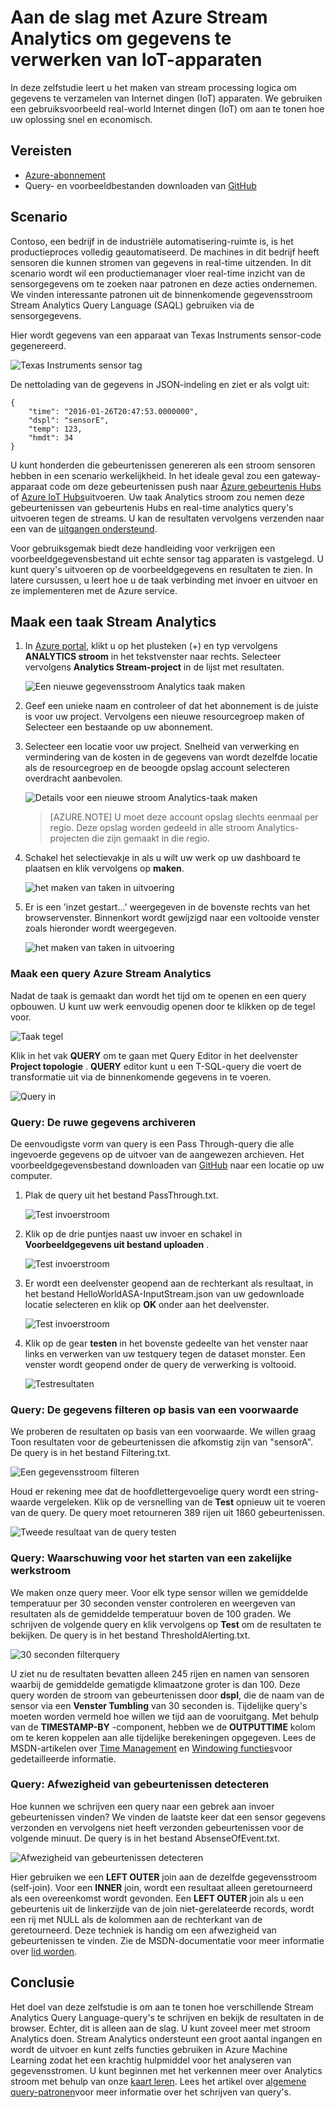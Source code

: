 <properties
    pageTitle="Aan de slag met Azure Stream Analytics om gegevens te verwerken van IoT-apparaten. | Microsoft Azure"
    description="IoT sensor codes en gegevens gegevensstromen met stream analytics en real-time gegevens verwerken"
    keywords="IOT-oplossing aan de slag met iot"
    services="stream-analytics"
    documentationCenter=""
    authors="jeffstokes72"
    manager="jhubbard"
    editor="cgronlun"
/>

<tags
    ms.service="stream-analytics"
    ms.devlang="na"
    ms.topic="hero-article"
    ms.tgt_pltfrm="na"
    ms.workload="data-services"
    ms.date="10/19/2016"
    ms.author="jeffstok"
/>

# <a name="get-started-with-azure-stream-analytics-to-process-data-from-iot-devices"></a>Aan de slag met Azure Stream Analytics om gegevens te verwerken van IoT-apparaten

In deze zelfstudie leert u het maken van stream processing logica om gegevens te verzamelen van Internet dingen (IoT) apparaten. We gebruiken een gebruiksvoorbeeld real-world Internet dingen (IoT) om aan te tonen hoe uw oplossing snel en economisch.

## <a name="prerequisites"></a>Vereisten

-   [Azure-abonnement](https://azure.microsoft.com/pricing/free-trial/)
-   Query- en voorbeeldbestanden downloaden van [GitHub](https://aka.ms/azure-stream-analytics-get-started-iot)

## <a name="scenario"></a>Scenario

Contoso, een bedrijf in de industriële automatisering-ruimte is, is het productieproces volledig geautomatiseerd. De machines in dit bedrijf heeft sensoren die kunnen stromen van gegevens in real-time uitzenden. In dit scenario wordt wil een productiemanager vloer real-time inzicht van de sensorgegevens om te zoeken naar patronen en deze acties ondernemen. We vinden interessante patronen uit de binnenkomende gegevensstroom Stream Analytics Query Language (SAQL) gebruiken via de sensorgegevens.

Hier wordt gegevens van een apparaat van Texas Instruments sensor-code gegenereerd.

![Texas Instruments sensor tag](./media/stream-analytics-get-started-with-iot-devices/stream-analytics-get-started-with-iot-devices-01.jpg)

De nettolading van de gegevens in JSON-indeling en ziet er als volgt uit:


    {
        "time": "2016-01-26T20:47:53.0000000",  
        "dspl": "sensorE",  
        "temp": 123,  
        "hmdt": 34  
    }  

U kunt honderden die gebeurtenissen genereren als een stroom sensoren hebben in een scenario werkelijkheid. In het ideale geval zou een gateway-apparaat code om deze gebeurtenissen push naar [Azure gebeurtenis Hubs](https://azure.microsoft.com/services/event-hubs/) of [Azure IoT Hubs](https://azure.microsoft.com/services/iot-hub/)uitvoeren. Uw taak Analytics stroom zou nemen deze gebeurtenissen van gebeurtenis Hubs en real-time analytics query's uitvoeren tegen de streams. U kan de resultaten vervolgens verzenden naar een van de [uitgangen ondersteund](stream-analytics-define-outputs.md).

Voor gebruiksgemak biedt deze handleiding voor verkrijgen een voorbeeldgegevensbestand uit echte sensor tag apparaten is vastgelegd. U kunt query's uitvoeren op de voorbeeldgegevens en resultaten te zien. In latere cursussen, u leert hoe u de taak verbinding met invoer en uitvoer en ze implementeren met de Azure service.

## <a name="create-a-stream-analytics-job"></a>Maak een taak Stream Analytics

1. In [Azure portal](http://portal.azure.com), klikt u op het plusteken (+) en typ vervolgens **ANALYTICS stroom** in het tekstvenster naar rechts. Selecteer vervolgens **Analytics Stream-project** in de lijst met resultaten.

    ![Een nieuwe gegevensstroom Analytics taak maken](./media/stream-analytics-get-started-with-iot-devices/stream-analytics-get-started-with-iot-devices-02.png)

2. Geef een unieke naam en controleer of dat het abonnement is de juiste is voor uw project. Vervolgens een nieuwe resourcegroep maken of Selecteer een bestaande op uw abonnement.

3. Selecteer een locatie voor uw project. Snelheid van verwerking en vermindering van de kosten in de gegevens van wordt dezelfde locatie als de resourcegroep en de beoogde opslag account selecteren overdracht aanbevolen.

    ![Details voor een nieuwe stroom Analytics-taak maken](./media/stream-analytics-get-started-with-iot-devices/stream-analytics-get-started-with-iot-devices-03.png)

    > [AZURE.NOTE] U moet deze account opslag slechts eenmaal per regio. Deze opslag worden gedeeld in alle stroom Analytics-projecten die zijn gemaakt in die regio.

4. Schakel het selectievakje in als u wilt uw werk op uw dashboard te plaatsen en klik vervolgens op **maken**.

    ![het maken van taken in uitvoering](./media/stream-analytics-get-started-with-iot-devices/stream-analytics-get-started-with-iot-devices-03a.png)

5. Er is een 'inzet gestart...' weergegeven in de bovenste rechts van het browservenster. Binnenkort wordt gewijzigd naar een voltooide venster zoals hieronder wordt weergegeven.

    ![het maken van taken in uitvoering](./media/stream-analytics-get-started-with-iot-devices/stream-analytics-get-started-with-iot-devices-03b.png)

### <a name="create-an-azure-stream-analytics-query"></a>Maak een query Azure Stream Analytics

Nadat de taak is gemaakt dan wordt het tijd om te openen en een query opbouwen. U kunt uw werk eenvoudig openen door te klikken op de tegel voor.

![Taak tegel](./media/stream-analytics-get-started-with-iot-devices/stream-analytics-get-started-with-iot-devices-04.png)

Klik in het vak **QUERY** om te gaan met Query Editor in het deelvenster **Project topologie** . **QUERY** editor kunt u een T-SQL-query die voert de transformatie uit via de binnenkomende gegevens in te voeren.

![Query in](./media/stream-analytics-get-started-with-iot-devices/stream-analytics-get-started-with-iot-devices-05.png)

### <a name="query-archive-your-raw-data"></a>Query: De ruwe gegevens archiveren

De eenvoudigste vorm van query is een Pass Through-query die alle ingevoerde gegevens op de uitvoer van de aangewezen archieven. Het voorbeeldgegevensbestand downloaden van [GitHub](https://aka.ms/azure-stream-analytics-get-started-iot) naar een locatie op uw computer. 

1. Plak de query uit het bestand PassThrough.txt. 

    ![Test invoerstroom](./media/stream-analytics-get-started-with-iot-devices/stream-analytics-get-started-with-iot-devices-06.png)

2. Klik op de drie puntjes naast uw invoer en schakel in **Voorbeeldgegevens uit bestand uploaden** .

    ![Test invoerstroom](./media/stream-analytics-get-started-with-iot-devices/stream-analytics-get-started-with-iot-devices-06a.png)

3. Er wordt een deelvenster geopend aan de rechterkant als resultaat, in het bestand HelloWorldASA-InputStream.json van uw gedownloade locatie selecteren en klik op **OK** onder aan het deelvenster.

    ![Test invoerstroom](./media/stream-analytics-get-started-with-iot-devices/stream-analytics-get-started-with-iot-devices-06b.png)

4. Klik op de gear **testen** in het bovenste gedeelte van het venster naar links en verwerken van uw testquery tegen de dataset monster. Een venster wordt geopend onder de query de verwerking is voltooid.

    ![Testresultaten](./media/stream-analytics-get-started-with-iot-devices/stream-analytics-get-started-with-iot-devices-07.png)

### <a name="query-filter-the-data-based-on-a-condition"></a>Query: De gegevens filteren op basis van een voorwaarde

We proberen de resultaten op basis van een voorwaarde. We willen graag Toon resultaten voor de gebeurtenissen die afkomstig zijn van "sensorA". De query is in het bestand Filtering.txt.

![Een gegevensstroom filteren](./media/stream-analytics-get-started-with-iot-devices/stream-analytics-get-started-with-iot-devices-08.png)

Houd er rekening mee dat de hoofdlettergevoelige query wordt een string-waarde vergeleken. Klik op de versnelling van de **Test** opnieuw uit te voeren van de query. De query moet retourneren 389 rijen uit 1860 gebeurtenissen.

![Tweede resultaat van de query testen](./media/stream-analytics-get-started-with-iot-devices/stream-analytics-get-started-with-iot-devices-09.png)

### <a name="query-alert-to-trigger-a-business-workflow"></a>Query: Waarschuwing voor het starten van een zakelijke werkstroom

We maken onze query meer. Voor elk type sensor willen we gemiddelde temperatuur per 30 seconden venster controleren en weergeven van resultaten als de gemiddelde temperatuur boven de 100 graden. We schrijven de volgende query en klik vervolgens op **Test** om de resultaten te bekijken. De query is in het bestand ThresholdAlerting.txt.

![30 seconden filterquery](./media/stream-analytics-get-started-with-iot-devices/stream-analytics-get-started-with-iot-devices-10.png)

U ziet nu de resultaten bevatten alleen 245 rijen en namen van sensoren waarbij de gemiddelde gematigde klimaatzone groter is dan 100. Deze query worden de stroom van gebeurtenissen door **dspl**, die de naam van de sensor via een **Venster Tumbling** van 30 seconden is. Tijdelijke query's moeten worden vermeld hoe willen we tijd aan de vooruitgang. Met behulp van de **TIMESTAMP-BY** -component, hebben we de **OUTPUTTIME** kolom om te keren koppelen aan alle tijdelijke berekeningen opgegeven. Lees de MSDN-artikelen over [Time Management](https://msdn.microsoft.com/library/azure/mt582045.aspx) en [Windowing functies](https://msdn.microsoft.com/library/azure/dn835019.aspx)voor gedetailleerde informatie.

### <a name="query-detect-absence-of-events"></a>Query: Afwezigheid van gebeurtenissen detecteren

Hoe kunnen we schrijven een query naar een gebrek aan invoer gebeurtenissen vinden? We vinden de laatste keer dat een sensor gegevens verzonden en vervolgens niet heeft verzonden gebeurtenissen voor de volgende minuut. De query is in het bestand AbsenseOfEvent.txt.

![Afwezigheid van gebeurtenissen detecteren](./media/stream-analytics-get-started-with-iot-devices/stream-analytics-get-started-with-iot-devices-11.png)

Hier gebruiken we een **LEFT OUTER** join aan de dezelfde gegevensstroom (self-join). Voor een **INNER** join, wordt een resultaat alleen geretourneerd als een overeenkomst wordt gevonden.  Een **LEFT OUTER** join als u een gebeurtenis uit de linkerzijde van de join niet-gerelateerde records, wordt een rij met NULL als de kolommen aan de rechterkant van de geretourneerd. Deze techniek is handig om een afwezigheid van gebeurtenissen te vinden. Zie de MSDN-documentatie voor meer informatie over [lid worden](https://msdn.microsoft.com/library/azure/dn835026.aspx).

## <a name="conclusion"></a>Conclusie

Het doel van deze zelfstudie is om aan te tonen hoe verschillende Stream Analytics Query Language-query's te schrijven en bekijk de resultaten in de browser. Echter, dit is alleen aan de slag. U kunt zoveel meer met stroom Analytics doen. Stream Analytics ondersteunt een groot aantal ingangen en wordt de uitvoer en kunt zelfs functies gebruiken in Azure Machine Learning zodat het een krachtig hulpmiddel voor het analyseren van gegevensstromen. U kunt beginnen met het verkennen meer over Analytics stroom met behulp van onze [kaart leren](https://azure.microsoft.com/documentation/learning-paths/stream-analytics/). Lees het artikel over [algemene query-patronen](./stream-analytics-stream-analytics-query-patterns.md)voor meer informatie over het schrijven van query's.

